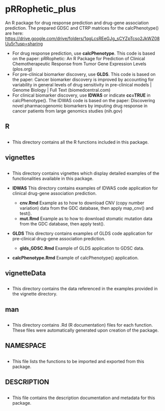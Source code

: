 # pRRophetic_plus

An R package for drug response prediction and drug-gene association prediction. The prepared GDSC and CTRP matrices for the calcPhenotype() are here: https://drive.google.com/drive/folders/1qgLcsREeGJg_sCYZpTcso2JkWZ08Uu5r?usp=sharing
 *  For drug response prediction, use **calcPhenotype**. This code is based on the paper: pRRophetic: An R Package for Prediction of Clinical Chemotherapeutic Response from Tumor Gene Expression Levels (plos.org)
 *  For pre-clinical biomarker discovery, use **GLDS**. This code is based on the paper: Cancer biomarker discovery is improved by accounting for variability in general levels of drug sensitivity in pre-clinical models | Genome Biology | Full Text (biomedcentral.com)
 * For clinical biomarker discovery, use **IDWAS** or indicate **cc=TRUE** in calcPhenotype(). The IDWAS code is based on the paper: Discovering novel pharmacogenomic biomarkers by imputing drug response in cancer patients from large genomics studies (nih.gov)

## R <h2>
 * This directory contains all the R functions included in this package. 

## vignettes <h2> 
  *  This directory contains vignettes which display detailed examples of the functionalities available in this package.
  *  **IDWAS** This directory contains examples of IDWAS code application for clinical drug-gene association prediction. 
      + **cnv.Rmd** Example as to how to download CNV (copy number variation) data from the GDC database, then apply map_cnv() and test().
      + **mut.Rmd** Example as to how to download stomatic mutation data from the GDC database, then apply test(). 

  * **GLDS** This directory contains examples of GLDS code application for pre-clinical drug-gene association prediction. 
      + **glds_GDSC.Rmd** Example of GLDS application to GDSC data. 

  * **calcPhenotype.Rmd** Example of calcPhenotype() application.

## vignetteData <h2>
  * This directory contains the data referenced in the examples provided in the vignette directory. 

## man <h2>
 * This directory contains .Rd (R documentation) files for each function. These files were automatically generated upon creation of the package. 

## NAMESPACE <h2>
 * This file lists the functions to be imported and exported from this package. 

## DESCRIPTION <h2>
 * This file contains the description documentation and metadata for this package. 
